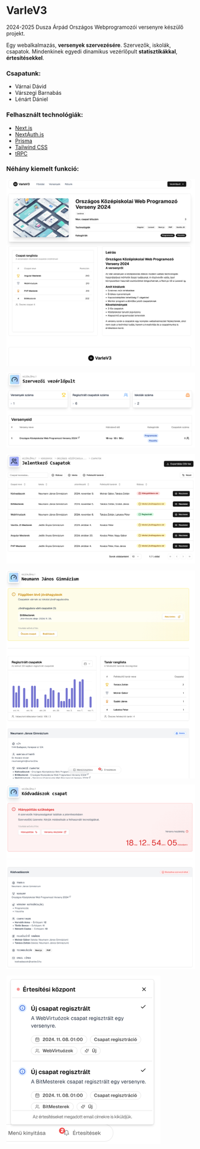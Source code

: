 # VarleV3

2024-2025 Dusza Árpád Országos Webprogramozói versenyre készülő projekt.

Egy webalkalmazás, **versenyek szervezésére**. Szervezők, iskolák, csapatok. Mindenkinek egyedi dinamikus vezérlőpult **statisztikákkal**, **értesítésekkel**.

### Csapatunk:

- Várnai Dávid
- Várszegi Barnabás
- Lénárt Dániel

### Felhasznált technológiák:

- [Next.js](https://nextjs.org)
- [NextAuth.js](https://next-auth.js.org)
- [Prisma](https://prisma.io)
- [Tailwind CSS](https://tailwindcss.com)
- [tRPC](https://trpc.io)

### Néhány kiemelt funkció:

![Verseny részleteinek oldala](/illustrations/competition_details_page.png)

![Egy szervező vezérlőpultja](/illustrations/organizer_dashboard.png)

![Regisztrált csapatok listája szervezők számára](/illustrations/registered_teams_datatable.png)

![Egy iskola vezérlőpultja](/illustrations/school_dashboard.png)

![Egy csapat vezérlőpultja](/illustrations/team_dashboard.png)

![Értesítés központ](/illustrations/notification_center.png)
